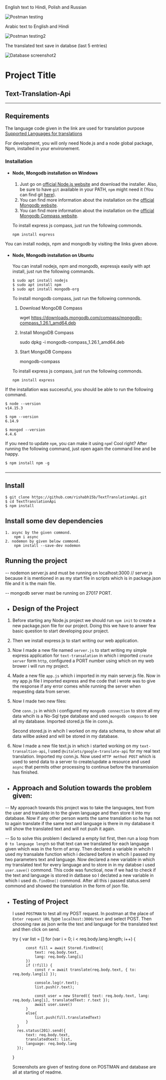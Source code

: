 English text to Hindi, Polish and Russian

![Postman testing](https://user-images.githubusercontent.com/55358003/118481443-1fd0f300-b731-11eb-9377-edb8155d70d1.JPG)

Arabic text to English and Hindi

![Postman testing2](https://user-images.githubusercontent.com/55358003/118481833-89510180-b731-11eb-8e11-43a7e4ec3abc.JPG)

The translated text save in databse  (last 5 entries)

![Database screenshot2](https://user-images.githubusercontent.com/55358003/118481859-97068700-b731-11eb-8838-6cd29bb78f2f.JPG)


# Project Title

## Text-Translation-Api

---
## Requirements

The language code given in the link are used for translation purpose [Supported Languages for translations](https://cloud.google.com/translate/docs/languages)

For development, you will only need Node.js and a node global package, Npm, installed in your environement.

### Installation

- #### Node, Mongodb installation on Windows
  1.  Just go on [official Node.js website](https://nodejs.org/) and download the installer.
      Also, be sure to have `git` available in your PATH, `npm` might need it (You can find git [here](https://git-scm.com/)).
  2. You can find more information about the installation on the  [official Mongodb website]( https://www.mongodb.com/1).
  3. You can find more information about the installation on the [official Mongodb Compass website](https://www.mongodb.com/products/compass).
  
  To install express js compass, just run the following commonds.
  
      npm install express
      
You can install nodejs, npm and mongodb by visiting the links given above.

- #### Node, Mongodb installation on Ubuntu

  You can install nodejs, npm and mongodb, expressjs easily with apt install, just run the following commands.

      $ sudo apt install nodejs
      $ sudo apt install npm
      $ sudo apt install mongodb-org
      
      
  To install mongodb compass, just run the following commonds.
  1. Download MongoDB Compass
 
      wget https://downloads.mongodb.com/compass/mongodb-compass_1.26.1_amd64.deb
      
  2. Install MongoDB Compass

      sudo dpkg -i mongodb-compass_1.26.1_amd64.deb
      
  3. Start MongoDB Compass
  
      mongodb-compass
  
  To install express js compass, just run the following commonds.
  
      npm install express
      
 
If the installation was successful, you should be able to run the following command.

    $ node --version
    v14.15.3

    $ npm --version
    6.14.9
    
    $ mongod --version
    4.4.6

If you need to update `npm`, you can make it using `npm`! Cool right? After running the following command, just open again the command line and be happy.

    $ npm install npm -g

###
### 
---

## Install

    $ git clone https://github.com/rishabh15b/TextTranslationApi.git
    $ cd TextTranslationApi
    $ npm install
    
## Install some dev dependencies
    1. async by the given commond.
        npm i async      
    2. nodemon by given below commond.
        npm install --save-dev nodemon

## Running the project

   -- nodemon server.js and must be running on localhost:3000  // server.js because it is mentioned in as my start file in scripts which is in package.json file and it is the                                                                     main file.
   
   -- mongodb server mast be running on 27017 PORT.
      
      
- ## Design of the Project
  
1. Before starting any Node.js project we should run `npm init` to create a new package.json file for our project. Doing this we have to anwer few basic question to start developing pour project.

2. Then we install express js to start writing our web application.

3. Now I made a new file named `server.js` to start writing my simple express application for `text-transalation` in which i imported `create server` form `http`, configured a      PORT number using which on my web brower i will run my project.

4. Made a new file `app.js` which i imported in my main server.js file. Now in my app.js file I imported express and the code that i wrote was to give the response if any error    comes while running the server when requesting data from server.

5. Now I made two new files:

   One `conn.js` in which i configured my `mongodb connection` to store all my data whcih is a No-Sql type database and used `mongodb compass` to see all my database. Imported      stored.js file in conn.js.
   
   Second stored.js in whcih I worked on my data schema, to show what all data willbe asked and will be stored in my database.
   
6. Now I made a new file text.js in which i started working on my `text-transaltion-api`, I used `@vitalets/google-translate-api` for my real text translation. Imported my          conn.js. Now used `HTTP method POST` which is used to send data to a server to create/update a resource and used `async` that permits other processing to continue                before the transmission has finished. 
   
   
- ## Approach and Solution towards the problem given:
 
-- My approach towards this project was to take the languages, text from the user and translate in to the given language and then store it into my database. Now if any other        person wants the same translation so he has not to again translate if the same text and language is there in my database it will show the translated text and will not push it    again.
   
-- So to solve this problem I declared a empty list first, then run a loop from `0 to language length` so that text can we translated for each language given which was in the      form of array. Then declared a variable in whcih I used my transalate function which i declared before in whcih I passed my two parameters text and language. Now declared a      new variable in which my translated text for every language and to store in in my databse i used `user.save()` commond. 
   This code was functioal, now if we had to check if the text and language is stored in datbase so I declated a new variable in which i used `db.findOne()` commond. After          all this i passed status.send commond and showed the translation in the form of json file.
   
- ## Testing of Project

   I used `POSTMAN` to test all my POST request. In postman at the place of `Enter request URL` type `localhost:3000/text` and select POST. Then choosing raw as json write the      text and language for the translated text and then click on send.
     
  
    try {
        var list = []
        for (var i = 0; i < req.body.lang.length; i++) {

            const fill = await Stored.findOne({
                text: req.body.text,
                lang: req.body.lang[i]
            })           
            if (!fill) {
                const r = await translate(req.body.text, { to: req.body.lang[i] });

                console.log(r.text);
                list.push(r.text);

                const user = new Stored({ text: req.body.text, lang: req.body.lang[i], translatedText: r.text });
                await user.save()
            }
            else{
                list.push(fill.translatedText)               
            }
        }
        res.status(201).send({
            text: req.body.text,
            translatedtext: list,
            language: req.body.lang
        });
    } 
    
    
     Screenshots are given of testing done on POSTMAN and database are all at starting of readme.
    
